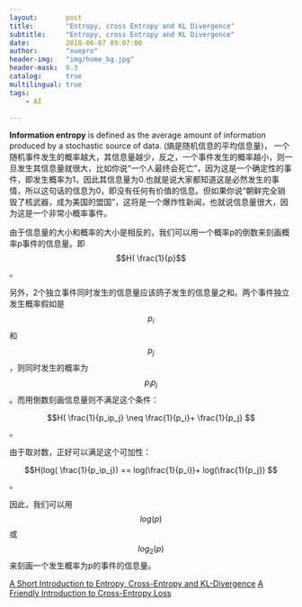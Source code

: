 ```yaml
---
layout:       post
title:        "Entropy, cross Entropy and KL Divergence"
subtitle:     "Entropy, cross Entropy and KL Divergence"
date:         2018-06-07 09:07:00
author:       "xuepro"
header-img:   "img/home_bg.jpg"
header-mask:  0.3
catalog:      true
multilingual: true
tags:
    - AI
    
---
```


**Information entropy** is defined as the average amount of information produced by a stochastic source of data.
(熵是随机信息的平均信息量)， 一个随机事件发生的概率越大，其信息量越少，反之，一个事件发生的概率越小，则一旦发生其信息量就很大，比如你说“一个人最终会死亡”，因为这是一个确定性的事件，即发生概率为1，因此其信息量为0.也就是说大家都知道这是必然发生的事情，所以这句话的信息为0，即没有任何有价值的信息。但如果你说“朝鲜完全销毁了核武器，成为美国的盟国”，这将是一个爆炸性新闻，也就说信息量很大，因为这是一个非常小概率事件。

由于信息量的大小和概率的大小是相反的，我们可以用一个概率p的倒数来刻画概率p事件的信息量。即$$H( \frac{1}{p}$$。

另外，2个独立事件同时发生的信息量应该鸽子发生的信息量之和。两个事件独立发生概率假如是$$p_i$$和$$p_j$$，则同时发生的概率为$$p_ip_j$$。而用倒数刻画信息量则不满足这个条件：

 $$H( \frac{1}{p_ip_j} \neq \frac{1}{p_i}+ \frac{1}{p_j} $$。
 
 由于取对数，正好可以满足这个可加性：
 
 $$H(log( \frac{1}{p_ip_j}) == log(\frac{1}{p_i})+ log(\frac{1}{p_j}) $$。
 
 因此，我们可以用$$log(p)$$或$$log_2(p)$$来刻画一个发生概率为p的事件的信息量。
 
 
[A Short Introduction to Entropy, Cross-Entropy and KL-Divergence](https://www.youtube.com/watch?v=ErfnhcEV1O8)
[A Friendly Introduction to Cross-Entropy Loss](https://rdipietro.github.io/friendly-intro-to-cross-entropy-loss/)
